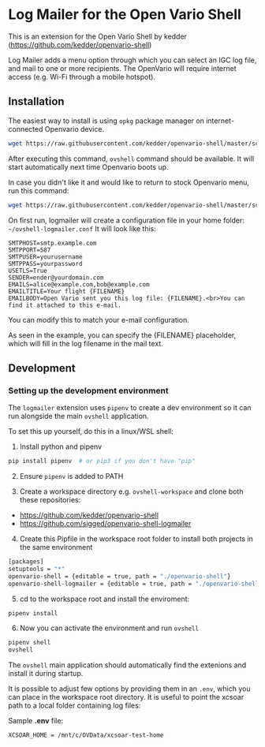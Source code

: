 # Log Mailer for the Open Vario Shell

This is an extension for the Open Vario Shell by kedder (https://github.com/kedder/openvario-shell)

Log Mailer adds a menu option through which you can select an IGC log file, and mail to one or more recipients. The OpenVario will require internet access (e.g. Wi-Fi through a mobile hotspot).

## Installation

The easiest way to install is using `opkg` package manager on
internet-connected Openvario device.

```sh
wget https://raw.githubusercontent.com/kedder/openvario-shell/master/scripts/openvario-shell-install.sh -O - | sh
```

After executing this command, `ovshell` command should be available. It will
start automatically next time Openvario boots up.

In case you didn't like it and would like to return to stock Openvario menu,
run this command:

```sh
wget https://raw.githubusercontent.com/kedder/openvario-shell/master/scripts/openvario-shell-uninstall.sh -O - | sh
```

On first run, logmailer will create a configuration file in your home folder: `~/ovshell-logmailer.conf`
It will look like this:

```
SMTPHOST=smtp.example.com
SMTPPORT=587
SMTPUSER=yourusername
SMTPPASS=yourpassword
USETLS=True
SENDER=ender@yourdomain.com
EMAILS=alice@example.com,bob@example.com
EMAILTITLE=Your flight {FILENAME}
EMAILBODY=Open Vario sent you this log file: {FILENAME}.<br>You can find it attached to this e-mail.
```

You can modify this to match your e-mail configuration.

As seen in the example, you can specify the {FILENAME} placeholder, which will fill in the log filename in the mail text.

## Development

### Setting up the development environment

The `logmailer` extension uses `pipenv` to create a dev environment so it can run alongside the main `ovshell` application. 

To set this up yourself, do this in a linux/WSL shell:

1. Install python and pipenv

```sh
pip install pipenv  # or pip3 if you don't have "pip"
```

2. Ensure `pipenv` is added to PATH

3. Create a workspace directory e.g. `ovshell-workspace` and clone both these repositories:
  - https://github.com/kedder/openvario-shell 
  - https://github.com/sigged/openvario-shell-logmailer

4. Create this Pipfile in the workspace root folder to install both projects in the same environment

```sh
[packages]
setuptools = "*"
openvario-shell = {editable = true, path = "./openvario-shell"}
openvario-shell-logmailer = {editable = true, path = "./openvario-shell-logmailer"}

```

5. cd to the workspace root and install the enviroment:

```sh
pipenv install
```

6. Now you can activate the environment and run `ovshell`

```sh
pipenv shell
ovshell
```

The `ovshell` main application should automatically find the extenions and install it during startup.

It is possible to adjust few options by providing them in an `.env`, which you can place in the workspace root directory. It is useful to point the xcsoar path to a local folder containing log files:

Sample **.env** file:
```
XCSOAR_HOME = /mnt/c/OVData/xcsoar-test-home
```

